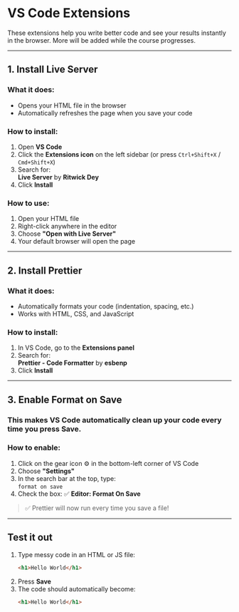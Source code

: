 # VS Code Extensions

These extensions help you write better code and see your results instantly in the browser. More will be added while the course progresses.

---

## 1. Install **Live Server**

### What it does:

-   Opens your HTML file in the browser
-   Automatically refreshes the page when you save your code

### How to install:

1. Open **VS Code**
2. Click the **Extensions icon** on the left sidebar (or press `Ctrl+Shift+X` / `Cmd+Shift+X`)
3. Search for:  
   **Live Server** by **Ritwick Dey**
4. Click **Install**

### How to use:

1. Open your HTML file
2. Right-click anywhere in the editor
3. Choose **"Open with Live Server"**
4. Your default browser will open the page

---

## 2. Install **Prettier**

### What it does:

-   Automatically formats your code (indentation, spacing, etc.)
-   Works with HTML, CSS, and JavaScript

### How to install:

1. In VS Code, go to the **Extensions panel**
2. Search for:  
   **Prettier - Code Formatter** by **esbenp**
3. Click **Install**

---

## 3. Enable Format on Save

### This makes VS Code automatically clean up your code every time you press **Save**.

### How to enable:

1. Click on the gear icon ⚙️ in the bottom-left corner of VS Code
2. Choose **"Settings"**
3. In the search bar at the top, type:  
   `format on save`
4. Check the box: ✅ **Editor: Format On Save**

> ✅ Prettier will now run every time you save a file!

---

## Test it out

1. Type messy code in an HTML or JS file:
    ```html
    <h1>Hello World</h1>
    ```
2. Press **Save**
3. The code should automatically become:
    ```html
    <h1>Hello World</h1>
    ```
